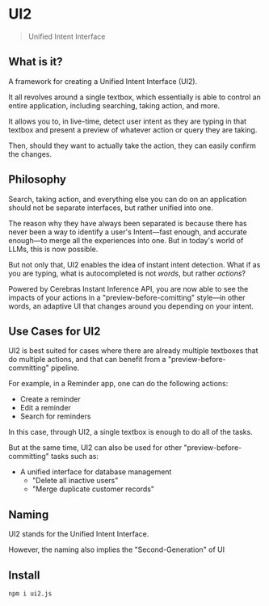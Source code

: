 # UI2

> Unified Intent Interface

## What is it?

A framework for creating a Unified Intent Interface (UI2).

It all revolves around a single textbox, which essentially is able to control an entire application, including searching, taking action, and more.

It allows you to, in live-time, detect user intent as they are typing in that textbox and present a preview of whatever action or query they are taking.

Then, should they want to actually take the action, they can easily confirm the changes.

## Philosophy

Search, taking action, and everything else you can do on an application should not be separate interfaces, but rather unified into one.

The reason why they have always been separated is because there has never been a way to identify a user's Intent—fast enough, and accurate enough—to merge all the experiences into one. But in today's world of LLMs, this is now possible.

But not only that, UI2 enables the idea of instant intent detection. What if as you are typing, what is autocompleted is not _words_, but rather _actions_?

Powered by Cerebras Instant Inference API, you are now able to see the impacts of your actions in a "preview-before-comitting" style—in other words, an adaptive UI that changes around you depending on your intent.

## Use Cases for UI2

UI2 is best suited for cases where there are already multiple textboxes that do multiple actions, and that can benefit from a "preview-before-committing" pipeline.

For example, in a Reminder app, one can do the following actions:

- Create a reminder
- Edit a reminder
- Search for reminders

In this case, through UI2, a single textbox is enough to do all of the tasks.

But at the same time, UI2 can also be used for other "preview-before-committing" tasks such as:

- A unified interface for database management
  - "Delete all inactive users"
  - "Merge duplicate customer records"

## Naming

UI2 stands for the Unified Intent Interface.

However, the naming also implies the "Second-Generation" of UI

## Install

```bash
npm i ui2.js
```
